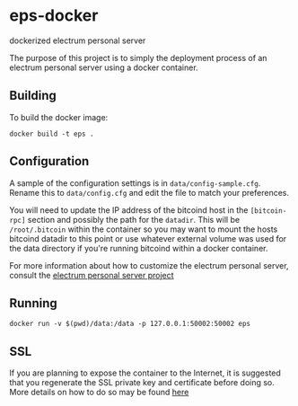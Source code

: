 # eps-docker
dockerized electrum personal server

The purpose of this project is to simply the deployment process of an electrum
personal server using a docker container.

## Building

To build the docker image:

```
docker build -t eps .
```

## Configuration

A sample of the configuration settings is in `data/config-sample.cfg`. Rename 
this to `data/config.cfg` and edit the file to match your preferences.

You will need to update the IP address of the bitcoind host in the `[bitcoin-rpc]` 
section and possibly the path for the `datadir`. This will be `/root/.bitcoin` 
within the container so you may want to mount the hosts bitcoind datadir to this 
point or use whatever external volume was used for the data directory if you're 
running bitcoind within a docker container.

For more information about how to customize the electrum personal server, consult 
the [electrum personal server project](https://github.com/chris-belcher/electrum-personal-server)

## Running

```
docker run -v $(pwd)/data:/data -p 127.0.0.1:50002:50002 eps
```

## SSL

If you are planning to expose the container to the Internet, it is suggested that 
you regenerate the SSL private key and certificate before doing so. More details 
on how to do so may be found [here](https://github.com/spesmilo/electrum-server/blob/ce1b11d7f5f7a70a3b6cc7ec1d3e552436e54ffe/HOWTO.md#step-8-create-a-self-signed-ssl-cert)